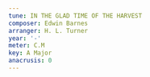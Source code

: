 ```yaml
---
tune: IN THE GLAD TIME OF THE HARVEST
composer: Edwin Barnes
arranger: H. L. Turner
year: '-'
meter: C.M
key: A Major
anacrusis: 0
---
```

